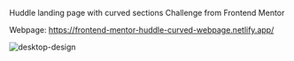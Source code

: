 Huddle landing page with curved sections Challenge from Frontend Mentor

Webpage: https://frontend-mentor-huddle-curved-webpage.netlify.app/

![desktop-design](https://github.com/yarlinlynn/Huddle-landing-webpage-2/assets/140059481/79c2e451-2752-4549-af57-bdfe34e63003)
